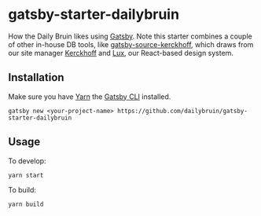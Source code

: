 # gatsby-starter-dailybruin

How the Daily Bruin likes using [Gatsby](https://www.gatsbyjs.org). Note this starter combines a couple of other in-house DB tools, like [gatsby-source-kerckhoff](https://github.com/dailybruin/gatsby-source-kerckhoff), which draws from our site manager [Kerckhoff](https://github.com/dailybruin/kerckhoff) and [Lux](https://github.com/dailybruin/lux), our React-based design system.

## Installation

Make sure you have [Yarn](https://yarnpkg.com/en/) the [Gatsby CLI](https://www.gatsbyjs.org/docs/#using-the-gatsby-cli) installed.

```
gatsby new <your-project-name> https://github.com/dailybruin/gatsby-starter-dailybruin
```

## Usage

To develop:

```
yarn start
```

To build:

```
yarn build
```
